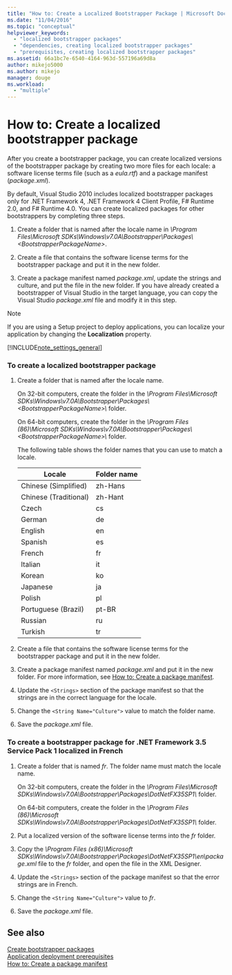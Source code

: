 ```yaml
---
title: "How to: Create a Localized Bootstrapper Package | Microsoft Docs"
ms.date: "11/04/2016"
ms.topic: "conceptual"
helpviewer_keywords: 
  - "localized bootstrapper packages"
  - "dependencies, creating localized bootstrapper packages"
  - "prerequisites, creating localized bootstrapper packages"
ms.assetid: 66a1bc7e-6540-4164-963d-557196a69d8a
author: mikejo5000
ms.author: mikejo
manager: douge
ms.workload: 
  - "multiple"
---
```

# How to: Create a localized bootstrapper package
After you create a bootstrapper package, you can create localized versions of the bootstrapper package by creating two more files for each locale: a software license terms file (such as a *eula.rtf*) and a package manifest (*package.xml*).  
  
 By default, Visual Studio 2010 includes localized bootstrapper packages only for .NET Framework 4, .NET Framework 4 Client Profile, F# Runtime 2.0, and F# Runtime 4.0. You can create localized packages for other bootstrappers by completing three steps.  
  
1.  Create a folder that is named after the locale name in *\Program Files\Microsoft SDKs\Windows\v7.0A\Bootstrapper\Packages\\\<BootstrapperPackageName>*.  
  
2.  Create a file that contains the software license terms for the bootstrapper package and put it in the new folder.  
  
3.  Create a package manifest named *package.xml*, update the strings and culture, and put the file in the new folder. If you have already created a bootstrapper of Visual Studio in the target language, you can copy the Visual Studio *package.xml* file and modify it in this step.  
  
> [!NOTE]
>  If you are using a Setup project to deploy applications, you can localize your application by changing the **Localization** property.  
  
 [!INCLUDE[note_settings_general](../data-tools/includes/note_settings_general_md.md)]  
  
### To create a localized bootstrapper package  
  
1.  Create a folder that is named after the locale name.  
  
     On 32-bit computers, create the folder in the *\Program Files\Microsoft SDKs\Windows\v7.0A\Bootstrapper\Packages\\\<BootstrapperPackageName>\\* folder.  
  
     On 64-bit computers, create the folder in the *\Program Files (86)\Microsoft SDKs\Windows\v7.0A\Bootstrapper\Packages\\\<BootstrapperPackageName>\\* folder.  
  
     The following table shows the folder names that you can use to match a locale.  
  
    |Locale|Folder name|  
    |------------|-----------------|  
    |Chinese (Simplified)|zh-Hans|  
    |Chinese (Traditional)|zh-Hant|  
    |Czech|cs|  
    |German|de|  
    |English|en|  
    |Spanish|es|  
    |French|fr|  
    |Italian|it|  
    |Korean|ko|  
    |Japanese|ja|  
    |Polish|pl|  
    |Portuguese (Brazil)|pt-BR|  
    |Russian|ru|  
    |Turkish|tr|  
  
2.  Create a file that contains the software license terms for the bootstrapper package and put it in the new folder.  
  
3.  Create a package manifest named *package.xml* and put it in the new folder. For more information, see [How to: Create a package manifest](../deployment/how-to-create-a-package-manifest.md).  
  
4.  Update the `<Strings>` section of the package manifest so that the strings are in the correct language for the locale.  
  
5.  Change the `<String Name="Culture">` value to match the folder name.  
  
6.  Save the *package.xml* file.  
  
### To create a bootstrapper package for .NET Framework 3.5 Service Pack 1 localized in French  
  
1.  Create a folder that is named *fr*. The folder name must match the locale name.  
  
     On 32-bit computers, create the folder in the *\Program Files\Microsoft SDKs\Windows\v7.0A\Bootstrapper\Packages\DotNetFX35SP1\\* folder.  
  
     On 64-bit computers, create the folder in the *\Program Files (86)\Microsoft SDKs\Windows\v7.0A\Bootstrapper\Packages\DotNetFX35SP1\\* folder.  
  
2.  Put a localized version of the software license terms into the *fr* folder.  
  
3.  Copy the *\Program Files (x86)\Microsoft SDKs\Windows\v7.0A\Bootstrapper\Packages\DotNetFX35SP1\en\package.xml* file to the *fr* folder, and open the file in the XML Designer.  
  
4.  Update the `<Strings>` section of the package manifest so that the error strings are in French.  
  
5.  Change the `<String Name="Culture">` value to *fr*.  
  
6.  Save the *package.xml* file.  
  
## See also  
 [Create bootstrapper packages](../deployment/creating-bootstrapper-packages.md)   
 [Application deployment prerequisites](../deployment/application-deployment-prerequisites.md)   
 [How to: Create a package manifest](../deployment/how-to-create-a-package-manifest.md)